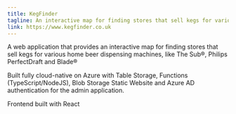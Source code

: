 ```yaml
---
title: KegFinder
tagline: An interactive map for finding stores that sell kegs for various home beer dispensing machines
link: https://www.kegfinder.co.uk
---
```


A web application that provides an interactive map for finding stores that sell kegs for various home beer dispensing machines, like The Sub®, Philips PerfectDraft and Blade®

Built fully cloud-native on Azure with Table Storage, Functions (TypeScript/NodeJS), Blob Storage Static Website and Azure AD authentication for the admin application.

Frontend built with React